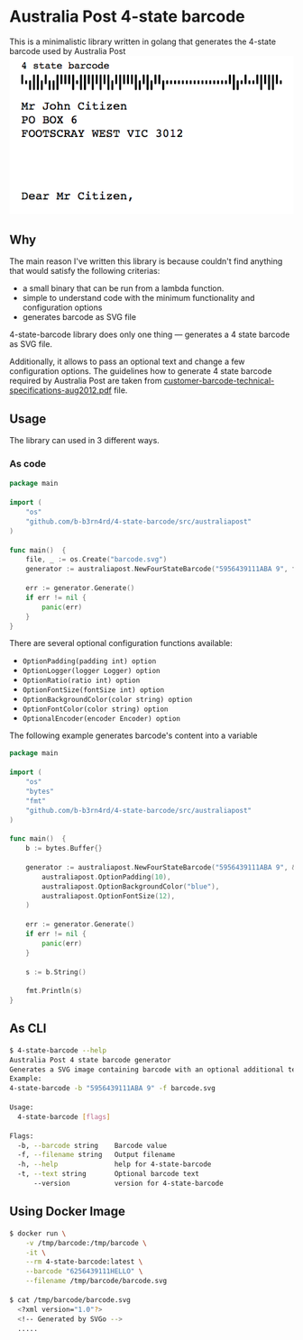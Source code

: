 # Australia Post 4-state barcode
This is a minimalistic library written in golang that generates the 4-state barcode used by Australia Post
![Australia Post barcode](./examples/barcode.png)

## Why
The main reason I've written this library is because couldn't find anything that would satisfy the following criterias:
* a small binary that can be run from a lambda function.
* simple to understand code with the minimum functionality and configuration options
* generates barcode as SVG file

4-state-barcode library does only one thing &mdash; generates a 4 state barcode as SVG file.
 
Additionally, it allows to pass an optional text and change a few configuration options.
The guidelines how to generate 4 state barcode required by Australia Post are taken from [customer-barcode-technical-specifications-aug2012.pdf](https://auspost.com.au/.../customer-barcode-technical-specifications-aug2012.pdf) file.

## Usage
The library can used in 3 different ways.
### As code
```go
package main

import (
    "os"
    "github.com/b-b3rn4rd/4-state-barcode/src/australiapost"
)

func main()  {
    file, _ := os.Create("barcode.svg")
    generator := australiapost.NewFourStateBarcode("5956439111ABA 9", file, "hello world")
        
    err := generator.Generate()
    if err != nil {
        panic(err)
    } 
}
```

There are several optional configuration functions available:
* `OptionPadding(padding int) option`
* `OptionLogger(logger Logger) option`
* `OptionRatio(ratio int) option`
* `OptionFontSize(fontSize int) option`
* `OptionBackgroundColor(color string) option`
* `OptionFontColor(color string) option`
* `OptionalEncoder(encoder Encoder) option`

The following example generates barcode's content into a variable

```go
package main

import (
    "os"
    "bytes"
    "fmt"
    "github.com/b-b3rn4rd/4-state-barcode/src/australiapost"
)

func main()  {
    b := bytes.Buffer{}
    
    generator := australiapost.NewFourStateBarcode("5956439111ABA 9", &b, "hello world", 
    	australiapost.OptionPadding(10),
        australiapost.OptionBackgroundColor("blue"),
        australiapost.OptionFontSize(12),
    )
        
    err := generator.Generate()
    if err != nil {
        panic(err)
    }
    
    s := b.String()
    
    fmt.Println(s)
}
```

## As CLI

```bash
$ 4-state-barcode --help
Australia Post 4 state barcode generator
Generates a SVG image containing barcode with an optional additional text
Example: 
4-state-barcode -b "5956439111ABA 9" -f barcode.svg

Usage:
  4-state-barcode [flags]

Flags:
  -b, --barcode string    Barcode value
  -f, --filename string   Output filename
  -h, --help              help for 4-state-barcode
  -t, --text string       Optional barcode text
      --version           version for 4-state-barcode

```

## Using Docker Image

```bash
$ docker run \
    -v /tmp/barcode:/tmp/barcode \
    -it \
    --rm 4-state-barcode:latest \
    --barcode "6256439111HELLO" \
    --filename /tmp/barcode/barcode.svg

$ cat /tmp/barcode/barcode.svg
  <?xml version="1.0"?>
  <!-- Generated by SVGo -->
  .....
```